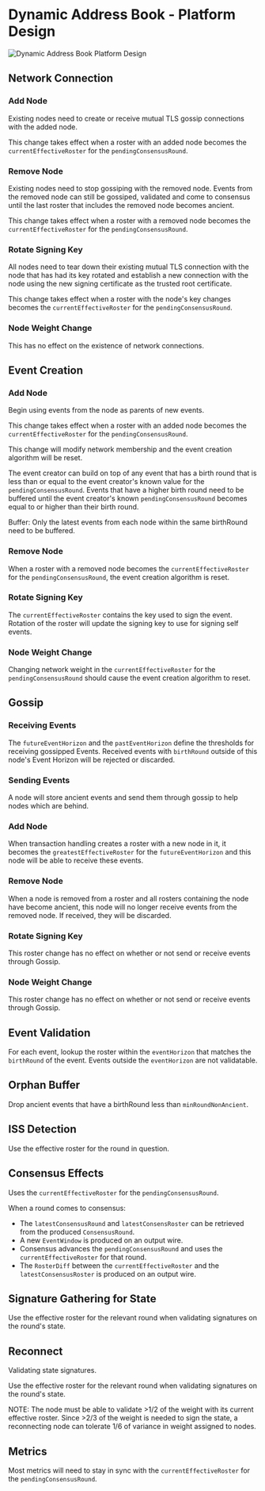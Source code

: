 # Dynamic Address Book - Platform Design

![Dynamic Address Book Platform Design](DynamicAddressBook-PlatformDesign.drawio.svg)

## Network Connection

### Add Node

Existing nodes need to create or receive mutual TLS gossip connections with the added node.

This change takes effect when a roster with an added node becomes the `currentEffectiveRoster` for
the `pendingConsensusRound`.

### Remove Node

Existing nodes need to stop gossiping with the removed node. Events from the removed node can still be gossiped,
validated and come to consensus until the last roster that includes the removed node becomes ancient.

This change takes effect when a roster with a removed node becomes the `currentEffectiveRoster` for
the `pendingConsensusRound`.

### Rotate Signing Key

All nodes need to tear down their existing mutual TLS connection with the node that has had its key rotated and
establish a new connection with the node using the new signing certificate as the trusted root certificate.

This change takes effect when a roster with the node's key changes becomes the `currentEffectiveRoster` for
the `pendingConsensusRound`.

### Node Weight Change

This has no effect on the existence of network connections.

## Event Creation

### Add Node

Begin using events from the node as parents of new events.

This change takes effect when a roster with an added node becomes the `currentEffectiveRoster` for
the `pendingConsensusRound`.

This change will modify network membership and the event creation algorithm will be reset.

The event creator can build on top of any event that has a birth round that is less than or equal to the event creator's
known value for the `pendingConsensusRound`. Events that have a higher birth round need to be buffered until the event
creator's known `pendingConsensusRound` becomes equal to or higher than their birth round.

Buffer: Only the latest events from each node within the same birthRound need to be buffered.

### Remove Node

When a roster with a removed node becomes the `currentEffectiveRoster` for the `pendingConsensusRound`, the event
creation algorithm is reset.

### Rotate Signing Key

The `currentEffectiveRoster` contains the key used to sign the event. Rotation of the roster will update the signing
key to use for signing self events.

### Node Weight Change

Changing network weight in the `currentEffectiveRoster` for the `pendingConsensusRound` should cause the event creation
algorithm to reset.

## Gossip

### Receiving Events

The `futureEventHorizon` and the `pastEventHorizon` define the thresholds for receiving gossipped Events. Received
events with `birthRound` outside of this node's Event Horizon will be rejected or discarded.

### Sending Events

A node will store ancient events and send them through gossip to help nodes which are behind.

### Add Node

When transaction handling creates a roster with a new node in it, it becomes the `greatestEffectiveRoster` for
the `futureEventHorizon` and this node will be able to receive these events.

### Remove Node

When a node is removed from a roster and all rosters containing the node have become ancient, this node will no longer
receive events from the removed node. If received, they will be discarded.

### Rotate Signing Key

This roster change has no effect on whether or not send or receive events through Gossip.

### Node Weight Change

This roster change has no effect on whether or not send or receive events through Gossip.

## Event Validation

For each event, lookup the roster within the `eventHorizon` that matches the `birthRound` of the event. Events
outside the `eventHorizon` are not validatable.

## Orphan Buffer

Drop ancient events that have a birthRound less than `minRoundNonAncient`.

## ISS Detection

Use the effective roster for the round in question.

## Consensus Effects

Uses the `currentEffectiveRoster` for the `pendingConsensusRound`.

When a round comes to consensus:

* The `latestConsensusRound` and `latestConsensRoster` can be retrieved from the produced `ConsensusRound`.
* A new `EventWindow` is produced on an output wire.
* Consensus advances the `pendingConsensusRound` and uses the `currentEffectiveRoster` for that round.
* The `RosterDiff` between the `currentEffectiveRoster` and the `latestConsensusRoster` is produced on an output wire.

## Signature Gathering for State

Use the effective roster for the relevant round when validating signatures on the round's state.

## Reconnect

Validating state signatures.

Use the effective roster for the relevant round when validating signatures on the round's state.

NOTE: The node must be able to validate >1/2 of the weight with its current effective roster. Since >2/3 of the
weight is needed to sign the state, a reconnecting node can tolerate 1/6 of variance in weight assigned to nodes.

## Metrics

Most metrics will need to stay in sync with the `currentEffectiveRoster` for the `pendingConsensusRound`.
